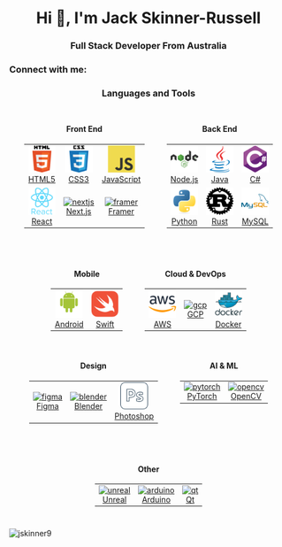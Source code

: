 <h1 align="center">Hi 👋, I'm Jack Skinner-Russell</h1>
<h3 align="center">Full Stack Developer From Australia</h3>

<h3 align="left">Connect with me:</h3>
<p align="left">
</p>

<h3 align="center">Languages and Tools</h3>

<div style="display: flex; flex-wrap: wrap; justify-content: center; gap: 20px;">
  <!-- Front End -->
  <div style="margin: 10px;">
    <h4 align="center">Front End</h4>
    <table>
      <tr>
        <td align="center">
          <a href="https://www.w3.org/html/" target="_blank" rel="noreferrer">
            <img src="https://raw.githubusercontent.com/devicons/devicon/master/icons/html5/html5-original-wordmark.svg" alt="html5" width="50" height="50"/><br/>
            <span>HTML5</span>
          </a>
        </td>
        <td align="center">
          <a href="https://www.w3schools.com/css/" target="_blank" rel="noreferrer">
            <img src="https://raw.githubusercontent.com/devicons/devicon/master/icons/css3/css3-original-wordmark.svg" alt="css3" width="50" height="50"/><br/>
            <span>CSS3</span>
          </a>
        </td>
        <td align="center">
          <a href="https://developer.mozilla.org/en-US/docs/Web/JavaScript" target="_blank" rel="noreferrer">
            <img src="https://raw.githubusercontent.com/devicons/devicon/master/icons/javascript/javascript-original.svg" alt="javascript" width="50" height="50"/><br/>
            <span>JavaScript</span>
          </a>
        </td>
      </tr>
      <tr>
        <td align="center">
          <a href="https://reactjs.org/" target="_blank" rel="noreferrer">
            <img src="https://raw.githubusercontent.com/devicons/devicon/master/icons/react/react-original-wordmark.svg" alt="react" width="50" height="50"/><br/>
            <span>React</span>
          </a>
        </td>
        <td align="center">
          <a href="https://nextjs.org/" target="_blank" rel="noreferrer">
            <img src="https://cdn.worldvectorlogo.com/logos/nextjs-2.svg" alt="nextjs" width="50" height="50"/><br/>
            <span>Next.js</span>
          </a>
        </td>
        <td align="center">
          <a href="https://www.framer.com/" target="_blank" rel="noreferrer">
            <img src="https://www.vectorlogo.zone/logos/framer/framer-icon.svg" alt="framer" width="50" height="50"/><br/>
            <span>Framer</span>
          </a>
        </td>
      </tr>
    </table>
  </div>

  <!-- Back End -->
  <div style="margin: 10px;">
    <h4 align="center">Back End</h4>
    <table>
      <tr>
        <td align="center">
          <a href="https://nodejs.org" target="_blank" rel="noreferrer">
            <img src="https://raw.githubusercontent.com/devicons/devicon/master/icons/nodejs/nodejs-original-wordmark.svg" alt="nodejs" width="50" height="50"/><br/>
            <span>Node.js</span>
          </a>
        </td>
        <td align="center">
          <a href="https://www.java.com" target="_blank" rel="noreferrer">
            <img src="https://raw.githubusercontent.com/devicons/devicon/master/icons/java/java-original.svg" alt="java" width="50" height="50"/><br/>
            <span>Java</span>
          </a>
        </td>
        <td align="center">
          <a href="https://www.w3schools.com/cs/" target="_blank" rel="noreferrer">
            <img src="https://raw.githubusercontent.com/devicons/devicon/master/icons/csharp/csharp-original.svg" alt="csharp" width="50" height="50"/><br/>
            <span>C#</span>
          </a>
        </td>
      </tr>
      <tr>
        <td align="center">
          <a href="https://www.python.org" target="_blank" rel="noreferrer">
            <img src="https://raw.githubusercontent.com/devicons/devicon/master/icons/python/python-original.svg" alt="python" width="50" height="50"/><br/>
            <span>Python</span>
          </a>
        </td>
        <td align="center">
          <a href="https://www.rust-lang.org" target="_blank" rel="noreferrer">
            <img src="https://raw.githubusercontent.com/devicons/devicon/master/icons/rust/rust-plain.svg" alt="rust" width="50" height="50"/><br/>
            <span>Rust</span>
          </a>
        </td>
        <td align="center">
          <a href="https://www.mysql.com/" target="_blank" rel="noreferrer">
            <img src="https://raw.githubusercontent.com/devicons/devicon/master/icons/mysql/mysql-original-wordmark.svg" alt="mysql" width="50" height="50"/><br/>
            <span>MySQL</span>
          </a>
        </td>
      </tr>
    </table>
  </div>

  <!-- Mobile Development -->
  <div style="margin: 10px;">
    <h4 align="center">Mobile</h4>
    <table>
      <tr>
        <td align="center">
          <a href="https://developer.android.com" target="_blank" rel="noreferrer">
            <img src="https://raw.githubusercontent.com/devicons/devicon/master/icons/android/android-original-wordmark.svg" alt="android" width="50" height="50"/><br/>
            <span>Android</span>
          </a>
        </td>
        <td align="center">
          <a href="https://developer.apple.com/swift/" target="_blank" rel="noreferrer">
            <img src="https://raw.githubusercontent.com/devicons/devicon/master/icons/swift/swift-original.svg" alt="swift" width="50" height="50"/><br/>
            <span>Swift</span>
          </a>
        </td>
      </tr>
    </table>
  </div>

  <!-- Cloud & DevOps -->
  <div style="margin: 10px;">
    <h4 align="center">Cloud & DevOps</h4>
    <table>
      <tr>
        <td align="center">
          <a href="https://aws.amazon.com" target="_blank" rel="noreferrer">
            <img src="https://raw.githubusercontent.com/devicons/devicon/master/icons/amazonwebservices/amazonwebservices-original-wordmark.svg" alt="aws" width="50" height="50"/><br/>
            <span>AWS</span>
          </a>
        </td>
        <td align="center">
          <a href="https://cloud.google.com" target="_blank" rel="noreferrer">
            <img src="https://www.vectorlogo.zone/logos/google_cloud/google_cloud-icon.svg" alt="gcp" width="50" height="50"/><br/>
            <span>GCP</span>
          </a>
        </td>
        <td align="center">
          <a href="https://www.docker.com/" target="_blank" rel="noreferrer">
            <img src="https://raw.githubusercontent.com/devicons/devicon/master/icons/docker/docker-original-wordmark.svg" alt="docker" width="50" height="50"/><br/>
            <span>Docker</span>
          </a>
        </td>
      </tr>
    </table>
  </div>
</div>

<div style="display: flex; flex-wrap: wrap; justify-content: center; gap: 20px;">
  <!-- Design & Graphics -->
  <div style="margin: 10px;">
    <h4 align="center">Design</h4>
    <table>
      <tr>
        <td align="center">
          <a href="https://www.figma.com/" target="_blank" rel="noreferrer">
            <img src="https://www.vectorlogo.zone/logos/figma/figma-icon.svg" alt="figma" width="50" height="50"/><br/>
            <span>Figma</span>
          </a>
        </td>
        <td align="center">
          <a href="https://www.blender.org/" target="_blank" rel="noreferrer">
            <img src="https://download.blender.org/branding/community/blender_community_badge_white.svg" alt="blender" width="50" height="50"/><br/>
            <span>Blender</span>
          </a>
        </td>
        <td align="center">
          <a href="https://www.photoshop.com/en" target="_blank" rel="noreferrer">
            <img src="https://raw.githubusercontent.com/devicons/devicon/master/icons/photoshop/photoshop-line.svg" alt="photoshop" width="50" height="50"/><br/>
            <span>Photoshop</span>
          </a>
        </td>
      </tr>
    </table>
  </div>

  <!-- AI & Machine Learning -->
  <div style="margin: 10px;">
    <h4 align="center">AI & ML</h4>
    <table>
      <tr>
        <td align="center">
          <a href="https://pytorch.org/" target="_blank" rel="noreferrer">
            <img src="https://www.vectorlogo.zone/logos/pytorch/pytorch-icon.svg" alt="pytorch" width="50" height="50"/><br/>
            <span>PyTorch</span>
          </a>
        </td>
        <td align="center">
          <a href="https://opencv.org/" target="_blank" rel="noreferrer">
            <img src="https://www.vectorlogo.zone/logos/opencv/opencv-icon.svg" alt="opencv" width="50" height="50"/><br/>
            <span>OpenCV</span>
          </a>
        </td>
      </tr>
    </table>
  </div>

  <!-- Game Development and Other -->
  <div style="margin: 10px;">
    <h4 align="center">Other</h4>
    <table>
      <tr>
        <td align="center">
          <a href="https://unrealengine.com/" target="_blank" rel="noreferrer">
            <img src="https://raw.githubusercontent.com/kenangundogan/fontisto/036b7eca71aab1bef8e6a0518f7329f13ed62f6b/icons/svg/brand/unreal-engine.svg" alt="unreal" width="50" height="50"/><br/>
            <span>Unreal</span>
          </a>
        </td>
        <td align="center">
          <a href="https://www.arduino.cc/" target="_blank" rel="noreferrer">
            <img src="https://cdn.worldvectorlogo.com/logos/arduino-1.svg" alt="arduino" width="50" height="50"/><br/>
            <span>Arduino</span>
          </a>
        </td>
        <td align="center">
          <a href="https://www.qt.io/" target="_blank" rel="noreferrer">
            <img src="https://upload.wikimedia.org/wikipedia/commons/0/0b/Qt_logo_2016.svg" alt="qt" width="50" height="50"/><br/>
            <span>Qt</span>
          </a>
        </td>
      </tr>
    </table>
  </div>
</div>

<p><img align="center" src="https://github-readme-stats.vercel.app/api/top-langs?username=jskinner9&show_icons=true&locale=en&layout=compact" alt="jskinner9" /></p>
